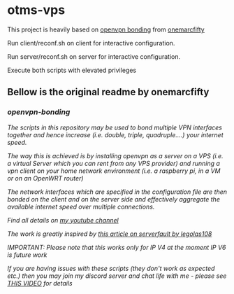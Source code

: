 # otms-vps
This project is heavily based on [openvpn bonding](https://github.com/onemarcfifty/openvpn-bonding) from [onemarcfifty](https://github.com/onemarcfifty)

Run client/reconf.sh on client for interactive configuration.

Run server/reconf.sh on server for interactive configuration.

Execute both scripts with elevated privileges

## Bellow is the original readme by onemarcfifty

### _openvpn-bonding_
_The scripts in this repository may be used to bond multiple VPN interfaces together and hence increase (i.e. double, triple, quadruple....) your internet speed._

_The way this is achieved is by installing openvpn as a server on a VPS (i.e. a virtual Server which you can rent from any VPS provider) and running a vpn client on your home network environment (i.e. a raspberry pi, in a VM or on an OpenWRT router)_

_The network interfaces which are specified in the configuration file are then bonded on the client and on the server side and effectively aggregate the available internet speed over multiple connections._

_Find all details on [my youtube channel](https://www.youtube.com/channel/UCG5Ph9Mm6UEQLJJ-kGIC2AQ)_

_The work is greatly inspired by [this article on serverfault by legolas108](https://serverfault.com/questions/977589/how-to-bond-two-multiple-internet-connections-for-increased-speed-and-failover)_

_IMPORTANT: Please note that this works only for IP V4 at the moment_
_IP V6 is future work_

_If you are having issues with these scripts (they don't work as expected etc.) then you may join my discord server and chat life with me - please see [THIS VIDEO](https://youtu.be/VouCBt1NTjw) for details_

